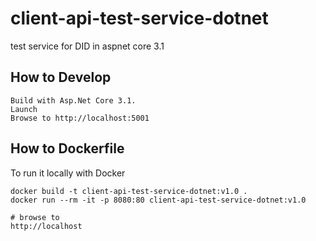 # client-api-test-service-dotnet
test service for DID in aspnet core 3.1

How to Develop
---
```
Build with Asp.Net Core 3.1.
Launch
Browse to http://localhost:5001 
```

How to Dockerfile
---

To run it locally with Docker
```
docker build -t client-api-test-service-dotnet:v1.0 .
docker run --rm -it -p 8080:80 client-api-test-service-dotnet:v1.0

# browse to
http://localhost
```
